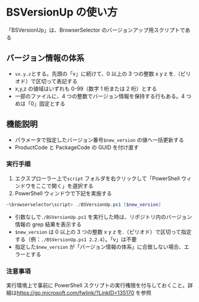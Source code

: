 # BSVersionUp の使い方

「BSVersionUp」は、BrowserSelector のバージョンアップ用スクリプトである

## バージョン情報の体系

- `vx.y.z`とする。先頭の「v」に続けて、0 以上の 3 つの整数 x y z を.（ピリオド）で区切って表記する
- x,y,z の値域はいずれも 0-99（数字 1 桁または 2 桁）とする
- 一部のファイルに、4 つの整数でバージョン情報を保持する行もある。4 つめは「0」固定とする

## 機能説明

- パラメータで指定したバージョン番号`$new_version` の値へ一括更新する
- ProductCode と PackageCode の GUID を付け直す

### 実行手順

1. エクスプローラー上で`script` フォルダを右クリックして「PowerShell ウィンドウをここで開く」を選択する
2. PowerShell ウィンドウで下記を実施する

```PowerShell
~\browserselector\script> ./BSVersionUp.ps1 [$new_version]
```

- 引数なしで`./BSVersionUp.ps1` を実行した時は、リポジトリ内のバージョン情報の grep 結果を表示する
- `$new_version` は 0 以上の 3 つの整数 x y z を.（ピリオド）で区切って指定する（例：`./BSVersionUp.ps1 2.2.4`）。「v」は不要
- 指定した`$new_version` が「バージョン情報の体系」に合致しない場合、エラーとする

### 注意事項

実行環境上で事前に PowerShell スクリプトの実行権限を付与しておくこと。詳細は<https://go.microsoft.com/fwlink/?LinkID=135170> を参照

